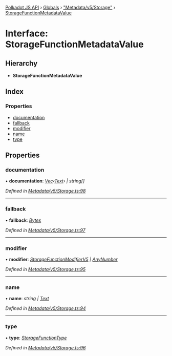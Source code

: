 [Polkadot JS API](../README.md) › [Globals](../globals.md) › ["Metadata/v5/Storage"](../modules/_metadata_v5_storage_.md) › [StorageFunctionMetadataValue](_metadata_v5_storage_.storagefunctionmetadatavalue.md)

# Interface: StorageFunctionMetadataValue

## Hierarchy

* **StorageFunctionMetadataValue**

## Index

### Properties

* [documentation](_metadata_v5_storage_.storagefunctionmetadatavalue.md#documentation)
* [fallback](_metadata_v5_storage_.storagefunctionmetadatavalue.md#fallback)
* [modifier](_metadata_v5_storage_.storagefunctionmetadatavalue.md#modifier)
* [name](_metadata_v5_storage_.storagefunctionmetadatavalue.md#name)
* [type](_metadata_v5_storage_.storagefunctionmetadatavalue.md#type)

## Properties

###  documentation

• **documentation**: *[Vec](../classes/_codec_vec_.vec.md)‹[Text](../classes/_primitive_text_.text.md)› | string[]*

*Defined in [Metadata/v5/Storage.ts:98](https://github.com/polkadot-js/api/blob/21ac0ac2fb/packages/types/src/Metadata/v5/Storage.ts#L98)*

___

###  fallback

• **fallback**: *[Bytes](../classes/_primitive_bytes_.bytes.md)*

*Defined in [Metadata/v5/Storage.ts:97](https://github.com/polkadot-js/api/blob/21ac0ac2fb/packages/types/src/Metadata/v5/Storage.ts#L97)*

___

###  modifier

• **modifier**: *[StorageFunctionModifierV5](_interfaces_metadata_types_.storagefunctionmodifierv5.md) | [AnyNumber](../modules/_types_.md#anynumber)*

*Defined in [Metadata/v5/Storage.ts:95](https://github.com/polkadot-js/api/blob/21ac0ac2fb/packages/types/src/Metadata/v5/Storage.ts#L95)*

___

###  name

• **name**: *string | [Text](../classes/_primitive_text_.text.md)*

*Defined in [Metadata/v5/Storage.ts:94](https://github.com/polkadot-js/api/blob/21ac0ac2fb/packages/types/src/Metadata/v5/Storage.ts#L94)*

___

###  type

• **type**: *[StorageFunctionType](../classes/_metadata_v5_storage_.storagefunctiontype.md)*

*Defined in [Metadata/v5/Storage.ts:96](https://github.com/polkadot-js/api/blob/21ac0ac2fb/packages/types/src/Metadata/v5/Storage.ts#L96)*
